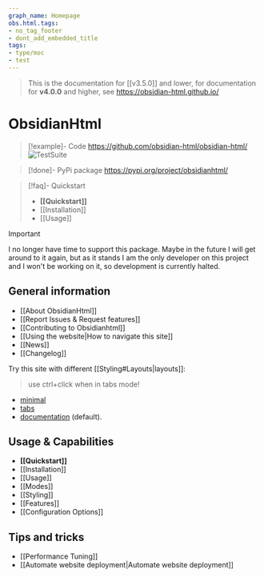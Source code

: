 ```yaml
---
graph_name: Homepage
obs.html.tags:
- no_tag_footer
- dont_add_embedded_title
tags:
- type/moc
- test
---
```



> This is the documentation for [[v3.5.0]] and lower, for documentation for **v4.0.0** and higher, see https://obsidian-html.github.io/

# ObsidianHtml
> [!example]- Code
> https://github.com/obsidian-html/obsidian-html/  ![TestSuite](https://github.com/obsidian-html/obsidian-html/actions/workflows/test.yml/badge.svg)

> [!done]- PyPi package
> https://pypi.org/project/obsidianhtml/

> [!faq]- Quickstart
> - **[[Quickstart]]**
> - [[Installation]]
> - [[Usage]]

>[!important]
> I no longer have time to support this package. Maybe in the future I will get around to it again, but as it stands I am the only developer on this project and I won't be working on it, so development is currently halted.

## General information
- [[About ObsidianHtml]]
- [[Report Issues & Request features]]
- [[Contributing to Obsidianhtml]]
- [[Using the website|How to navigate this site]]
- [[News]]
- [[Changelog]]

Try this site with different [[Styling#Layouts|layouts]]:
> use ctrl+click when in tabs mode!
- [minimal](/minimal/index.html)
- [tabs](/tabs/index.html)
- [documentation](/index.html) (default).

## Usage & Capabilities
- **[[Quickstart]]**
- [[Installation]]
- [[Usage]]
- [[Modes]]
- [[Styling]]
- [[Features]]
- [[Configuration Options]]

## Tips and tricks
- [[Performance Tuning]]
- [[Automate website deployment|Automate website deployment]] 

